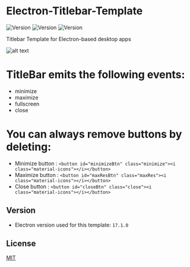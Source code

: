# Electron-Titlebar-Template

<p>
  <img alt="Version" src="https://img.shields.io/badge/version-3.2.5-pink.svg?cacheSeconds=2592000" />
  <img alt="Version" src="https://img.shields.io/github/stars/4r1ss/Electron-Titlebar-Template" />
  <img alt="Version" src="https://img.shields.io/github/license/4r1ss/Electron-Titlebar-Template?color=yellow" />
</p>


Titlebar Template for Electron-based desktop apps

![alt text](https://i.imgur.com/87Y3JAV.png)


# TitleBar emits the following events:

- minimize
- maximize
- fullscreen
- close


# You can always remove buttons by deleting:

- Minimize button :   ``` <button id="minimizeBtn" class="minimize"><i class="material-icons"></i></button> ```
- Maximize button :  ``` <button id="maxResBtn" class="maxRes"><i class="material-icons"></i></button> ```
- Close button :  ``` <button id="closeBtn" class="close"><i class="material-icons"></i></button> ```

## Version
- Electron version used for this template: ```17.1.0```


## License
[MIT](https://github.com/4r1ss/Electron-Titlebar-Template/blob/main/LICENSE.md)
